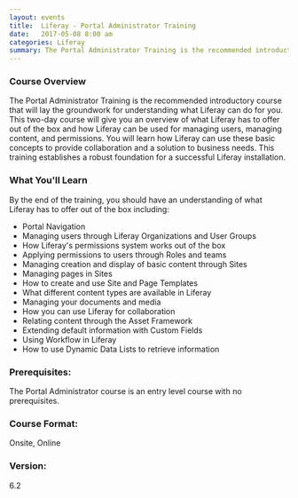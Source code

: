 ```yaml
---
layout: events
title:  Liferay - Portal Administrator Training
date:   2017-05-08 8:00 am
categories: Liferay
summary: The Portal Administrator Training is the recommended introductory course that will lay the groundwork for understanding what Liferay can do for you. This two-day course will give you an overview of what Liferay has to offer out of the box and how Liferay can be used for managing users, managing content, and permissions.
---
```


### Course Overview
The Portal Administrator Training is the recommended introductory course that will lay the groundwork for understanding what Liferay can do for you. 
This two-day course will give you an overview of what Liferay has to offer out of the box and how Liferay can be used for managing users, managing content, and permissions. 
You will learn how Liferay can use these basic concepts to provide collaboration and a solution to business needs. 
This training establishes a robust foundation for a successful Liferay installation.

### What You'll Learn
By the end of the training, you should have an understanding of what Liferay has to offer out of the box including:

* Portal Navigation
* Managing users through Liferay Organizations and User Groups
* How Liferay's permissions system works out of the box
* Applying permissions to users through Roles and teams
* Managing creation and display of basic content through Sites
* Managing pages in Sites
* How to create and use Site and Page Templates
* What different content types are available in Liferay
* Managing your documents and media
* How you can use Liferay for collaboration
* Relating content through the Asset Framework
* Extending default information with Custom Fields
* Using Workflow in Liferay
* How to use Dynamic Data Lists to retrieve information

### Prerequisites: 
The Portal Administrator course is an entry level course with no prerequisites.

### Course Format: 
Onsite, Online

### Version: 
6.2
